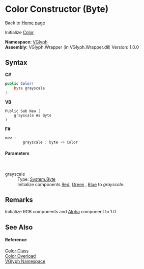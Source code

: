 # Color Constructor (Byte)
Back to <a href="Home.md">Home page</a> 

Initialize <a href="T_VGlyph_Color.md">Color</a>

**Namespace:**&nbsp;<a href="N_VGlyph.md">VGlyph</a><br />**Assembly:**&nbsp;VGlyph.Wrapper (in VGlyph.Wrapper.dll) Version: 1.0.0

## Syntax

**C#**<br />
``` C#
public Color(
	byte grayscale
)
```

**VB**<br />
``` VB
Public Sub New ( 
	grayscale As Byte
)
```

**F#**<br />
``` F#
new : 
        grayscale : byte -> Color
```


#### Parameters
&nbsp;<dl><dt>grayscale</dt><dd>Type: <a href="http://msdn2.microsoft.com/en-us/library/yyb1w04y" target="_blank">System.Byte</a><br />Initialize components <a href="P_VGlyph_Color_Red.md">Red</a>, <a href="P_VGlyph_Color_Green.md">Green</a> , <a href="P_VGlyph_Color_Blue.md">Blue</a> to *grayscale*.</dd></dl>

## Remarks
Initialize RGB components and <a href="P_VGlyph_Color_Alpha.md">Alpha</a> component to 1.0

## See Also


#### Reference
<a href="T_VGlyph_Color.md">Color Class</a><br /><a href="Overload_VGlyph_Color__ctor.md">Color Overload</a><br /><a href="N_VGlyph.md">VGlyph Namespace</a><br />